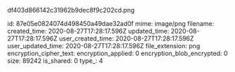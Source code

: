 df403d866142c31962b9dec8f9c202cd.png

id: 87e05e0824074d498450a49dae32ad0f
mime: image/png
filename: 
created_time: 2020-08-27T17:28:17.596Z
updated_time: 2020-08-27T17:28:17.596Z
user_created_time: 2020-08-27T17:28:17.596Z
user_updated_time: 2020-08-27T17:28:17.596Z
file_extension: png
encryption_cipher_text: 
encryption_applied: 0
encryption_blob_encrypted: 0
size: 89242
is_shared: 0
type_: 4